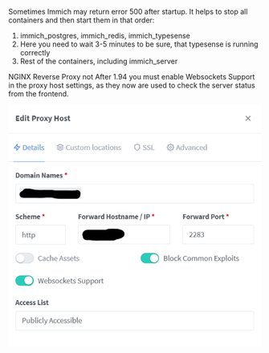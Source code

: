 Sometimes Immich may return error 500 after startup. It helps to stop all containers and then start them in that order:
1. immich_postgres, immich_redis, immich_typesense
2. Here you need to wait 3-5 minutes to be sure, that typesense is running correctly
3. Rest of the containers, including immich_server

NGINX Reverse Proxy not
After 1.94 you must enable Websockets Support in the proxy host settings, as they now are used to check the server status from the frontend.

![Example](image.png)
